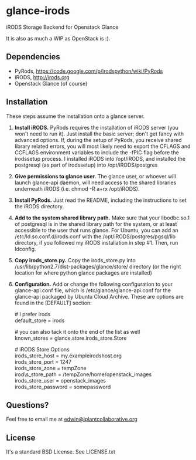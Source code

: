 glance-irods
============

iRODS Storage Backend for Openstack Glance

It is also as much a WIP as OpenStack is :).

Dependencies
------------
* PyRods, https://code.google.com/p/irodspython/wiki/PyRods
* iRODS, http://irods.org
* Openstack Glance (of course)

Installation
------------
These steps assume the installation onto a glance server.

1. **Install iRODS.** PyRods requires the installation of iRODS server (you won't need to run it).  Just install the basic server; don't get fancy with advanced options.  If, during the setup of PyRods, you receive shared library related errors, you will most likely need to export the CFLAGS and CCFLAGS environment variables to include the -fPIC flag before the irodssetup process.  I installed iRODS into /opt/iRODS, and installed the postgresql (as part of irodssetup) into /opt/iRODS/postgres
2. **Give permissions to glance user.**  The glance user, or whoever will launch glance-api daemon, will need access to the shared libraries underneath iRODS (i.e. chmod -R a+rx /opt/iRODS).
3. **Install PyRods.** Just read the README, including the instructions to set the iRODS directory.
4. **Add to the system shared library path.** Make sure that your libodbc.so.1 of postgresql is in the shared library path for the system, or at least accessible to the user that runs glance.  For Ubuntu, you can add an /etc/ld.so.conf.d/irods.conf with the /opt/iRODS/postgres/pgsql/lib directory, if you followed my iRODS installation in step #1.  Then, run ldconfig.
5. **Copy irods_store.py.** Copy the irods_store.py into /usr/lib/python2.7/dist-packages/glance/store/ directory (or the right location for where python glance packages are installed)
6. **Configuration.** Add or change the following configuration to your glance-api.conf file, which is /etc/glance/glance-api.conf for the glance-api packaged by Ubuntu Cloud Archive.  These are options are found in the [DEFAULT] section:

    \# I prefer irods  
    default_store = irods

    \# you can also tack it onto the end of the list as well  
    known_stores = glance.store.irods\_store.Store

    \# iRODS Store Options  
    irods_store_host = my.exampleirodshost.org  
    irods\_store\_port = 1247  
    irods\_store\_zone = tempZone  
    irod\s_store\_path = /tempZone/home/openstack\_images  
    irods\_store\_user = openstack\_images  
    irods\_store\_password = somepassword  

Questions?
----------
Feel free to email me at edwin@iplantcollaborative.org

License
-------
It's a standard BSD License. See LICENSE.txt
